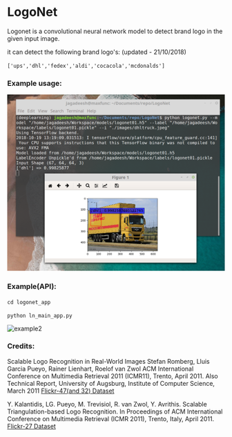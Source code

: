 # LogoNet

Logonet is a convolutional neural network model to detect brand logo in the given input image.


it can detect the following brand logo's: (updated - 21/10/2018)

``['ups','dhl','fedex','aldi','cocacola','mcdonalds']``


### Example usage:

![example1](https://raw.githubusercontent.com/jagadeesh-kotra/LogoNet/master/misc/logonet.png)

### Example(API):

```cd logonet_app```

```python ln_main_app.py```

![example2](https://github.com/jagadeesh-kotra/LogoNet/blob/master/misc/logonet-api.png)

### Credits: 

Scalable Logo Recognition in Real-World Images
Stefan Romberg, Lluis Garcia Pueyo, Rainer Lienhart, Roelof van Zwol
ACM International Conference on Multimedia Retrieval 2011 (ICMR11), Trento, April 2011.
Also Technical Report, University of Augsburg, Institute of Computer Science, March 2011 
[Flickr-47(and 32) Dataset](http://www.multimedia-computing.de/flickrlogos/)

Y. Kalantidis, LG. Pueyo, M. Trevisiol, R. van Zwol, Y. Avrithis. Scalable Triangulation-based Logo Recognition. In Proceedings of ACM International Conference on Multimedia Retrieval (ICMR 2011), Trento, Italy, April 2011.
[Flickr-27 Dataset](http://image.ntua.gr/iva/datasets/flickr_logos/)
